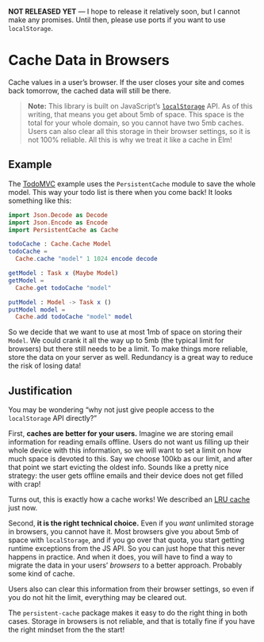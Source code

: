 **NOT RELEASED YET** &mdash; I hope to release it relatively soon, but I cannot make any promises. Until then, please use ports if you want to use `localStorage`.

# Cache Data in Browsers

Cache values in a user&rsquo;s browser. If the user closes your site and comes
back tomorrow, the cached data will still be there.

> **Note:** This library is built on JavaScript&rsquo;s [`localStorage`][localStorage]
API. As of this writing, that means you get about 5mb of space. This space is
the total for your whole domain, so you cannot have two 5mb caches. Users can
also clear all this storage in their browser settings, so it is not 100%
reliable. All this is why we treat it like a cache in Elm!

[localStorage]: https://developer.mozilla.org/en-US/docs/Web/API/Window/localStorage


## Example

The [TodoMVC][] example uses the `PersistentCache` module to save the whole model. This way your todo list is there when you come back! It looks something like this:

[TodoMVC]: https://github.com/evancz/elm-todomvc

```elm
import Json.Decode as Decode
import Json.Encode as Encode
import PersistentCache as Cache

todoCache : Cache.Cache Model
todoCache =
  Cache.cache "model" 1 1024 encode decode

getModel : Task x (Maybe Model)
getModel =
  Cache.get todoCache "model"

putModel : Model -> Task x ()
putModel model =
  Cache.add todoCache "model" model
```

So we decide that we want to use at most 1mb of space on storing their `Model`. We could crank it all the way up to 5mb (the typical limit for browsers) but there still needs to be a limit. To make things more reliable, store the data on your server as well. Redundancy is a great way to reduce the risk of losing data!


## Justification

You may be wondering &ldquo;why not just give people access to the `localStorage` API directly?&rdquo;

First, **caches are better for your users.** Imagine we are storing email information for reading emails offline. Users do not want us filling up their whole device with this information, so we will want to set a limit on how much space is devoted to this. Say we choose 100kb as our limit, and after that point we start evicting the oldest info. Sounds like a pretty nice strategy: the user gets offline emails and their device does not get filled with crap!

Turns out, this is exactly how a cache works! We described an [LRU cache](https://en.wikipedia.org/wiki/Cache_algorithms) just now.

Second, **it is the right technical choice.** Even if you *want* unlimited storage in browsers, you cannot have it. Most browsers give you about 5mb of space with `localStorage`, and if you go over that quota, you start getting runtime exceptions from the JS API. So you can just hope that this never happens in practice. And when it does, you will have to find a way to migrate the data in your users&rsquo; *browsers* to a better approach. Probably some kind of cache.

Users also can clear this information from their browser settings, so even if you do not hit the limit, everything may be cleared out.

The `persistent-cache` package makes it easy to do the right thing in both cases. Storage in browsers is not reliable, and that is totally fine if you have the right mindset from the the start!
